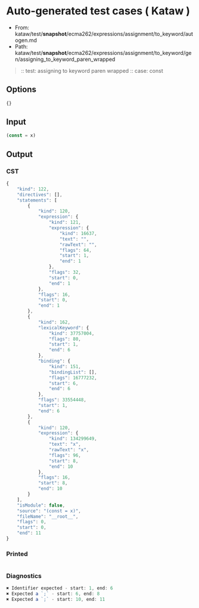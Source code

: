 # Auto-generated test cases ( Kataw )
- From: kataw/test/__snapshot__/ecma262/expressions/assignment/to_keyword/autogen.md
- Path: kataw/test/__snapshot__/ecma262/expressions/assignment/to_keyword/gen/assigning_to_keyword_paren_wrapped
> :: test: assigning to keyword paren wrapped
> :: case: const
## Options

`````js
{}
`````
## Input

`````js
(const = x)
`````
## Output

### CST

```javascript
{
    "kind": 122,
    "directives": [],
    "statements": [
        {
            "kind": 120,
            "expression": {
                "kind": 121,
                "expression": {
                    "kind": 16637,
                    "text": "",
                    "rawText": "",
                    "flags": 64,
                    "start": 1,
                    "end": 1
                },
                "flags": 32,
                "start": 0,
                "end": 1
            },
            "flags": 16,
            "start": 0,
            "end": 1
        },
        {
            "kind": 162,
            "lexicalKeyword": {
                "kind": 37757004,
                "flags": 80,
                "start": 1,
                "end": 6
            },
            "binding": {
                "kind": 151,
                "bindingList": [],
                "flags": 16777232,
                "start": 6,
                "end": 6
            },
            "flags": 33554448,
            "start": 1,
            "end": 6
        },
        {
            "kind": 120,
            "expression": {
                "kind": 134299649,
                "text": "x",
                "rawText": "x",
                "flags": 96,
                "start": 8,
                "end": 10
            },
            "flags": 16,
            "start": 8,
            "end": 10
        }
    ],
    "isModule": false,
    "source": "(const = x)",
    "fileName": "__root__",
    "flags": 0,
    "start": 0,
    "end": 11
}
```

### Printed

```javascript

```

### Diagnostics

```javascript
✖ Identifier expected - start: 1, end: 6
✖ Expected a `;` - start: 6, end: 8
✖ Expected a `;` - start: 10, end: 11

```

